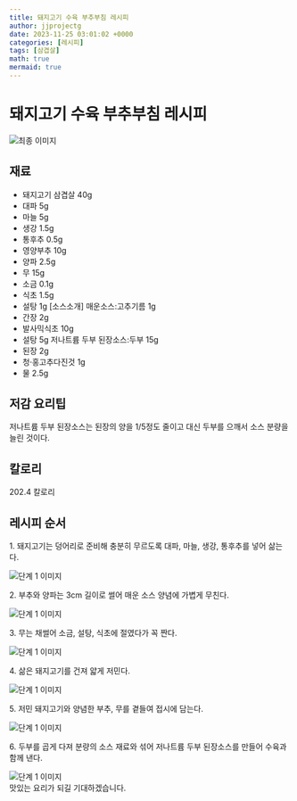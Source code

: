 ```yaml
---
title: 돼지고기 수육 부추부침 레시피
author: jjprojectg
date: 2023-11-25 03:01:02 +0000
categories: [레시피]
tags: [삼겹살]
math: true
mermaid: true
---
```

<meta name="og:type" content="website"/>
<meta charset="UTF-8"/>
<div class="header">
  <h1>돼지고기 수육 부추부침 레시피</h1>
</div>

<div class="container my-4">
  <div class="row">
    <div class="col-12 col-md-6">
      <div class="recipe-image">
        <img src="http://www.foodsafetykorea.go.kr/uploadimg/20141117/20141117053504_1416213304243.jpg" class="step-image" alt="최종 이미지"/>
      </div>
    </div>
    <div class="col-12 col-md-6">
      <div class="ingredients">
        <h2>재료</h2>
        <ul class="card">
          <li> 돼지고기 삼겹살 40g </li>
          <li>  대파 5g </li>
          <li>  마늘 5g </li>
          <li>  생강 1.5g </li>
          <li>  통후추 0.5g </li>
          <li>  영양부추 10g </li>
          <li> 양파 2.5g </li>
          <li>  무 15g </li>
          <li>  소금 0.1g </li>
          <li>  식초 1.5g </li>
          <li>  설탕 1g [소스소개] 매운소스:고추기름 1g </li>
          <li>  간장 2g </li>
          <li>  발사믹식초 10g </li>
          <li>  설탕 5g 저나트륨 두부 된장소스:두부 15g </li>
          <li>  된장 2g </li>
          <li>  청·홍고추다진것 1g </li>
          <li>  물 2.5g </li>
</ul>
      </div>
    </div>
    <div class="col-12 col-md-6">
      <div class="ingredients">
        <h2>저감 요리팁</h2>
        <div class="card"> 
          <p>
            저나트륨 두부 된장소스는 된장의 양을 1/5정도 줄이고 대신 두부를 으깨서 소스 분량을 늘린 것이다.
          </p>
        </div>
      </div>
      <div class="ingredients">
        <h2>칼로리</h2>
        <div class="card"> 
          <p>
            202.4 칼로리
          </p>
        </div>
      </div>
    </div>
  </div>

  <h2 class="my-4">레시피 순서</h2>
  <div class="card recipe-card">
    <div class="card-body recipe-step">
      <p class="card-text step-description">1. 돼지고기는 덩어리로 준비해 충분히 무르도록 대파, 마늘, 생강, 통후추를 넣어 삶는다.</p>
      <img src="http://www.foodsafetykorea.go.kr/uploadimg/cook/867-1.jpg" alt="단계 1 이미지" class="step-image"/>
    </div>
  </div>
  <div class="card recipe-card">
    <div class="card-body recipe-step">
      <p class="card-text step-description">2. 부추와 양파는 3cm 길이로 썰어 매운 소스 양념에 가볍게 무친다.</p>
      <img src="http://www.foodsafetykorea.go.kr/uploadimg/cook/867-2.jpg" alt="단계 1 이미지" class="step-image"/>
    </div>
  </div>
  <div class="card recipe-card">
    <div class="card-body recipe-step">
      <p class="card-text step-description">3. 무는 채썰어 소금, 설탕, 식초에 절였다가 꼭 짠다.</p>
      <img src="http://www.foodsafetykorea.go.kr/uploadimg/cook/867-3.jpg" alt="단계 1 이미지" class="step-image"/>
    </div>
  </div>
  <div class="card recipe-card">
    <div class="card-body recipe-step">
      <p class="card-text step-description">4. 삶은 돼지고기를 건져 얇게 저민다.</p>
      <img src="http://www.foodsafetykorea.go.kr/uploadimg/cook/867-4.jpg" alt="단계 1 이미지" class="step-image"/>
    </div>
  </div>
  <div class="card recipe-card">
    <div class="card-body recipe-step">
      <p class="card-text step-description">5. 저민 돼지고기와 양념한 부추, 무를 곁들여 접시에 담는다.</p>
      <img src="http://www.foodsafetykorea.go.kr/uploadimg/cook/867-5.jpg" alt="단계 1 이미지" class="step-image"/>
    </div>
  </div>
  <div class="card recipe-card">
    <div class="card-body recipe-step">
      <p class="card-text step-description">6. 두부를 곱게 다져 분량의 소스 재료와 섞어 저나트륨 두부 된장소스를 만들어 수육과 함께 낸다.</p>
      <img src="http://www.foodsafetykorea.go.kr/uploadimg/cook/867-6.jpg" alt="단계 1 이미지" class="step-image"/>
    </div>
  </div>

</div>
맛있는 요리가 되길 기대하겠습니다.
